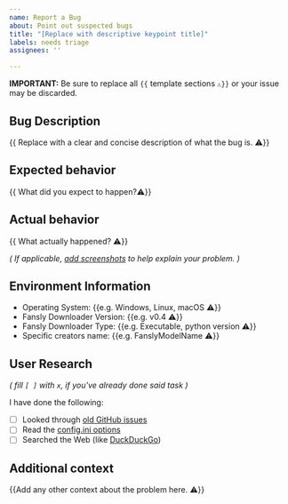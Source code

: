 ```yaml
---
name: Report a Bug
about: Point out suspected bugs
title: "[Replace with descriptive keypoint title]"
labels: needs triage
assignees: ''

---
```


**IMPORTANT:** Be sure to replace all ``{{`` template sections ``⚠️}}`` or your issue may be discarded.

## Bug Description
{{ Replace with a clear and concise description of what the bug is. ⚠️}}

## Expected behavior
{{ What did you expect to happen?⚠️}}

## Actual behavior
{{ What actually happened? ⚠️}}

*( If applicable, [add screenshots](https://stackoverflow.com/a/14494775/15163882) to help explain your problem. )*

## Environment Information
 - Operating System: {{e.g. Windows, Linux, macOS ⚠️}}
 - Fansly Downloader Version: {{e.g. v0.4 ⚠️}}
 - Fansly Downloader Type: {{e.g. Executable, python version ⚠️}}
 - Specific creators name: {{e.g. FanslyModelName ⚠️}}

## User Research
*( fill ``[ ]`` with ``x``, if you've already done said task )*

I have done the following:
- [ ] Looked through [old GitHub issues](https://github.com/prof79/fansly-downloader-ng/issues?&q=is%3Aissue)
- [ ] Read the [config.ini options](https://github.com/prof79/fansly-downloader-ng/wiki/Explanation-of-provided-programs-&-their-functionality#explanation-of-configini)
- [ ] Searched the Web (like [DuckDuckGo](https://duckduckgo.com))

## Additional context
{{Add any other context about the problem here. ⚠️}}
